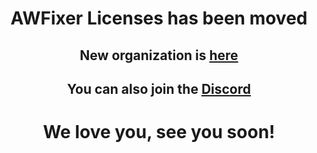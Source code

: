 <div align="center">

<h1>
  AWFixer Licenses has been moved
</h1>

<h2>
  New organization is <a href="https://github.com/awfixer-org">here</a>
</h2>

<h2>
  You can also join the <a href="https://discord.gg/awfixer">Discord</a>
</h2>

<h1>
  We love you, see you soon!
</h1>

</div>
